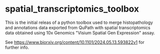 # spatial_transcriptomics_toolbox

This is the initial releas of a python toolbox used to merge histopathology and annotations data
exported from QuPath with spatial transcriptomics data obtained using 10x Genomics "Visium Spatial Gen Expression" assay.

See https://www.biorxiv.org/content/10.1101/2024.05.13.593822v1 for further info.